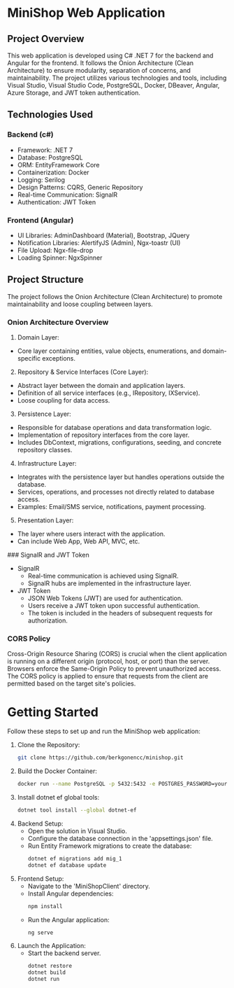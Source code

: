 # MiniShop Web Application
## Project Overview
This web application is developed using C# .NET 7 for the backend and Angular for the frontend. It follows the Onion Architecture (Clean Architecture) to ensure modularity, separation of concerns, and maintainability. The project utilizes various technologies and tools, including Visual Studio, Visual Studio Code, PostgreSQL, Docker, DBeaver, Angular, Azure Storage, and JWT token authentication.

## Technologies Used
### Backend (c#)
- Framework: .NET 7
- Database: PostgreSQL
- ORM: EntityFramework Core
- Containerization: Docker
- Logging: Serilog
- Design Patterns: CQRS, Generic Repository
- Real-time Communication: SignalR
- Authentication: JWT Token

### Frontend (Angular)
- UI Libraries: AdminDashboard (Material), Bootstrap, JQuery
- Notification Libraries: AlertifyJS (Admin), Ngx-toastr (UI)
- File Upload: Ngx-file-drop
- Loading Spinner: NgxSpinner

## Project Structure
The project follows the Onion Architecture (Clean Architecture) to promote maintainability and loose coupling between layers.

### Onion Architecture Overview
1) Domain Layer:
* Core layer containing entities, value objects, enumerations, and domain-specific exceptions.
2) Repository & Service Interfaces (Core Layer):
* Abstract layer between the domain and application layers.
* Definition of all service interfaces (e.g., IRepository, IXService).
* Loose coupling for data access.
3) Persistence Layer:
* Responsible for database operations and data transformation logic.
* Implementation of repository interfaces from the core layer.
* Includes DbContext, migrations, configurations, seeding, and concrete repository classes.
4) Infrastructure Layer:
* Integrates with the persistence layer but handles operations outside the database.
* Services, operations, and processes not directly related to database access.
* Examples: Email/SMS service, notifications, payment processing.
5) Presentation Layer:
* The layer where users interact with the application.
* Can include Web App, Web API, MVC, etc.

### SignalR and JWT Token
* SignalR
  - Real-time communication is achieved using SignalR.
  - SignalR hubs are implemented in the infrastructure layer.
* JWT Token
  - JSON Web Tokens (JWT) are used for authentication.
  - Users receive a JWT token upon successful authentication.
  - The token is included in the headers of subsequent requests for authorization.

### CORS Policy
Cross-Origin Resource Sharing (CORS) is crucial when the client application is running on a different origin (protocol, host, or port) than the server. Browsers enforce the Same-Origin Policy to prevent unauthorized access. The CORS policy is applied to ensure that requests from the client are permitted based on the target site's policies.



# Getting Started
Follow these steps to set up and run the MiniShop web application:
1) Clone the Repository:
   ```bash
   git clone https://github.com/berkgonencc/minishop.git 

2) Build the Docker Container:
   ```bash
   docker run --name PostgreSQL -p 5432:5432 -e POSTGRES_PASSWORD=your-password -d postgres

3) Install dotnet ef global tools:
   ```bash
   dotnet tool install --global dotnet-ef
   
2) Backend Setup:
   - Open the solution in Visual Studio.
   - Configure the database connection in the 'appsettings.json' file.
   - Run Entity Framework migrations to create the database:
     ```bash
     dotnet ef migrations add mig_1
     dotnet ef database update

3) Frontend Setup:
   - Navigate to the 'MiniShopClient' directory.
   - Install Angular dependencies:
     ```bash
     npm install
   - Run the Angular application:
     ```bash
     ng serve

4) Launch the Application:
   - Start the backend server.
     ```bash
     dotnet restore
     dotnet build
     dotnet run


